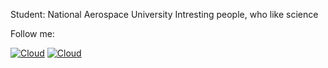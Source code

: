 Student: National Aerospace University 
Intresting people, who like science

Follow me:

[![Cloud](https://img.shields.io/badge/instagram-ffffff?style=for-the-badge&logo=instagram)](https://www.instagram.com/andrey_golden/)
[![Cloud](https://img.shields.io/badge/Telegram-ffffff?style=for-the-badge&logo=telegram)](https://t.me/golden_51)
